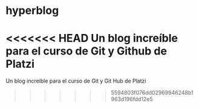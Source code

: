 # hyperblog
<<<<<<< HEAD
Un blog increíble para el curso de Git y Github de Platzi
=======
Un blog increible para el curso de Git y Git Hub de Platzi
>>>>>>> 5594803f076dd02969946248b1963d196fdd12e5
